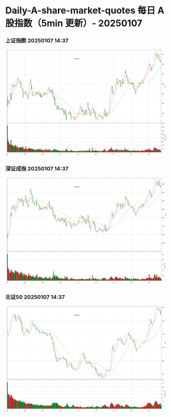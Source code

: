 
# Daily-A-share-market-quotes 每日 A 股指数（5min 更新）- 20250107

### 上证指数 20250107 14:37
![](./fig/2025/1/20250107-sh000001.png)

### 深证成指 20250107 14:37
![](./fig/2025/1/20250107-sz399001.png)

### 北证50 20250107 14:37
![](./fig/2025/1/20250107-bj899050.png)

